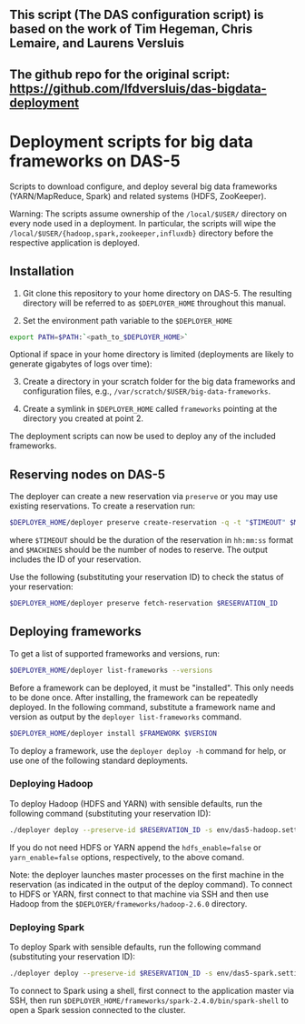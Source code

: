 ## This script (The DAS configuration script) is based on the work of Tim Hegeman, Chris Lemaire, and Laurens Versluis 
## The github repo for the original script: https://github.com/lfdversluis/das-bigdata-deployment

# Deployment scripts for big data frameworks on DAS-5

Scripts to download configure, and deploy several big data frameworks (YARN/MapReduce, Spark) and related systems (HDFS, ZooKeeper).

Warning: The scripts assume ownership of the `/local/$USER/` directory on every node used in a deployment. In particular, the scripts will wipe the `/local/$USER/{hadoop,spark,zookeeper,influxdb}` directory before the respective application is deployed.

## Installation

1. Git clone this repository to your home directory on DAS-5. The resulting directory will be referred to as `$DEPLOYER_HOME` throughout this manual.

2. Set the environment path variable to the `$DEPLOYER_HOME`

```bash
export PATH=$PATH:`<path_to_$DEPLOYER_HOME>`
```

Optional if space in your home directory is limited (deployments are likely to generate gigabytes of logs over time):

3. Create a directory in your scratch folder for the big data frameworks and configuration files, e.g., `/var/scratch/$USER/big-data-frameworks`.

4. Create a symlink in `$DEPLOYER_HOME` called `frameworks` pointing at the directory you created at point 2.

The deployment scripts can now be used to deploy any of the included frameworks.

## Reserving nodes on DAS-5

The deployer can create a new reservation via `preserve` or you may use existing reservations. To create a reservation run:

```bash
$DEPLOYER_HOME/deployer preserve create-reservation -q -t "$TIMEOUT" $MACHINES
```

where `$TIMEOUT` should be the duration of the reservation in `hh:mm:ss` format and `$MACHINES` should be the number of nodes to reserve. The output includes the ID of your reservation.

Use the following (substituting your reservation ID) to check the status of your reservation:

```bash
$DEPLOYER_HOME/deployer preserve fetch-reservation $RESERVATION_ID
```

## Deploying frameworks

To get a list of supported frameworks and versions, run:

```bash
$DEPLOYER_HOME/deployer list-frameworks --versions
```

Before a framework can be deployed, it must be "installed". This only needs to be done once. After installing, the framework can be repeatedly deployed. In the following command, substitute a framework name and version as output by the `deployer list-frameworks` command.

```bash
$DEPLOYER_HOME/deployer install $FRAMEWORK $VERSION
```

To deploy a framework, use the `deployer deploy -h` command for help, or use one of the following standard deployments.

### Deploying Hadoop

To deploy Hadoop (HDFS and YARN) with sensible defaults, run the following command (substituting your reservation ID):

```bash
./deployer deploy --preserve-id $RESERVATION_ID -s env/das5-hadoop.settings hadoop 2.6.0
```

If you do not need HDFS or YARN append the `hdfs_enable=false` or `yarn_enable=false` options, respectively, to the above comand.

Note: the deployer launches master processes on the first machine in the reservation (as indicated in the output of the deploy command). To connect to HDFS or YARN, first connect to that machine via SSH and then use Hadoop from the `$DEPLOYER/frameworks/hadoop-2.6.0` directory.

### Deploying Spark

To deploy Spark with sensible defaults, run the following command (substituting your reservation ID):

```bash
./deployer deploy --preserve-id $RESERVATION_ID -s env/das5-spark.settings spark 2.4.0
```

To connect to Spark using a shell, first connect to the application master via SSH, then run `$DEPLOYER_HOME/frameworks/spark-2.4.0/bin/spark-shell` to open a Spark session connected to the cluster.
